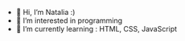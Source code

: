 - 👋 Hi, I’m Natalia :)
- 👀 I’m interested in programming
- 🌱 I’m currently learning : HTML, CSS, JavaScript

<!---
ntld/ntld is a ✨ special ✨ repository because its `README.md` (this file) appears on your GitHub profile.
You can click the Preview link to take a look at your changes.
--->
